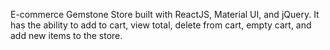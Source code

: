 E-commerce Gemstone Store built with ReactJS, Material UI, and jQuery. It has the ability to add to cart, view total, delete from cart, empty cart, and add new items to the store.
